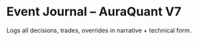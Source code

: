 # Event Journal – AuraQuant V7

Logs all decisions, trades, overrides in narrative + technical form.